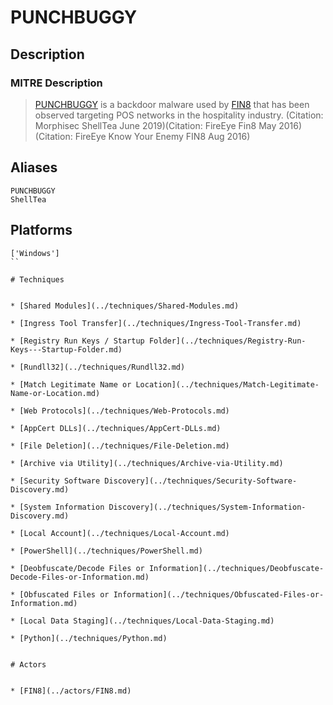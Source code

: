 
# PUNCHBUGGY

## Description

### MITRE Description

> [PUNCHBUGGY](https://attack.mitre.org/software/S0196) is a backdoor malware used by [FIN8](https://attack.mitre.org/groups/G0061) that has been observed targeting POS networks in the hospitality industry. (Citation: Morphisec ShellTea June 2019)(Citation: FireEye Fin8 May 2016) (Citation: FireEye Know Your Enemy FIN8 Aug 2016)

## Aliases

```
PUNCHBUGGY
ShellTea
```

## Platforms

```
['Windows']
``

# Techniques


* [Shared Modules](../techniques/Shared-Modules.md)

* [Ingress Tool Transfer](../techniques/Ingress-Tool-Transfer.md)
    
* [Registry Run Keys / Startup Folder](../techniques/Registry-Run-Keys---Startup-Folder.md)
    
* [Rundll32](../techniques/Rundll32.md)
    
* [Match Legitimate Name or Location](../techniques/Match-Legitimate-Name-or-Location.md)
    
* [Web Protocols](../techniques/Web-Protocols.md)
    
* [AppCert DLLs](../techniques/AppCert-DLLs.md)
    
* [File Deletion](../techniques/File-Deletion.md)
    
* [Archive via Utility](../techniques/Archive-via-Utility.md)
    
* [Security Software Discovery](../techniques/Security-Software-Discovery.md)
    
* [System Information Discovery](../techniques/System-Information-Discovery.md)
    
* [Local Account](../techniques/Local-Account.md)
    
* [PowerShell](../techniques/PowerShell.md)
    
* [Deobfuscate/Decode Files or Information](../techniques/Deobfuscate-Decode-Files-or-Information.md)
    
* [Obfuscated Files or Information](../techniques/Obfuscated-Files-or-Information.md)
    
* [Local Data Staging](../techniques/Local-Data-Staging.md)
    
* [Python](../techniques/Python.md)
    

# Actors


* [FIN8](../actors/FIN8.md)

